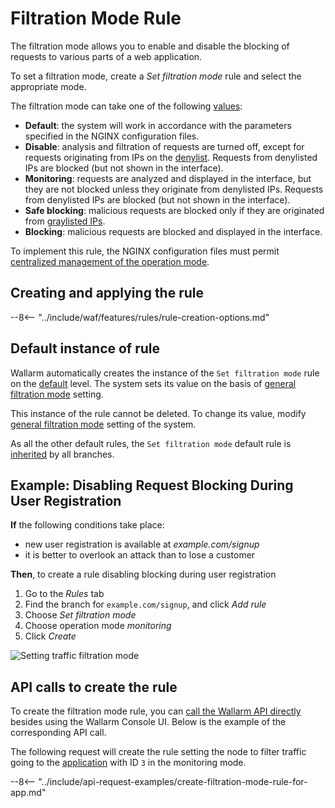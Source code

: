[link-wallarm-mode-override]:       ../../admin-en/configure-parameters-en.md#wallarm_mode_allow_override

[img-mode-rule]:        ../../images/user-guides/rules/wallarm-mode-rule-with-safe-blocking.png

# Filtration Mode Rule

The filtration mode allows you to enable and disable the blocking of requests to various parts of a web application.

To set a filtration mode, create a *Set filtration mode* rule and select the appropriate mode.

The filtration mode can take one of the following [values](../../admin-en/configure-wallarm-mode.md#available-filtration-modes):

* **Default**: the system will work in accordance with the parameters specified in the NGINX configuration files.
* **Disable**: analysis and filtration of requests are turned off, except for requests originating from IPs on the [denylist](../ip-lists/overview.md). Requests from denylisted IPs are blocked (but not shown in the interface).
* **Monitoring**: requests are analyzed and displayed in the interface, but they are not blocked unless they originate from denylisted IPs. Requests from denylisted IPs are blocked (but not shown in the interface).
* **Safe blocking**: malicious requests are blocked only if they are originated from [graylisted IPs](../ip-lists/overview.md).
* **Blocking**: malicious requests are blocked and displayed in the interface.

To implement this rule, the NGINX configuration files must permit [centralized management of the operation mode][link-wallarm-mode-override].

## Creating and applying the rule

--8<-- "../include/waf/features/rules/rule-creation-options.md"

## Default instance of rule

Wallarm automatically creates the instance of the `Set filtration mode` rule on the [default](../../user-guides/rules/view.md#default-rules) level. The system sets its value on the basis of [general filtration mode](../../admin-en/configure-wallarm-mode.md#setting-up-the-general-filtration-rule-in-wallarm-console) setting.

This instance of the rule cannot be deleted. To change its value, modify [general filtration mode](../../admin-en/configure-wallarm-mode.md#setting-up-the-general-filtration-rule-in-wallarm-console) setting of the system.

As all the other default rules, the `Set filtration mode` default rule is [inherited](../../user-guides/rules/view.md) by all branches.

## Example: Disabling Request Blocking During User Registration

**If** the following conditions take place:

* new user registration is available at *example.com/signup*
* it is better to overlook an attack than to lose a customer

**Then**, to create a rule disabling blocking during user registration

1. Go to the *Rules* tab
1. Find the branch for `example.com/signup`, and click *Add rule*
1. Choose *Set filtration mode*
1. Choose operation mode *monitoring*
1. Click *Create*

![Setting traffic filtration mode][img-mode-rule]

## API calls to create the rule

To create the filtration mode rule, you can [call the Wallarm API directly](../../api/overview.md) besides using the Wallarm Console UI. Below is the example of the corresponding API call.

The following request will create the rule setting the node to filter traffic going to the [application](../settings/applications.md) with ID `3` in the monitoring mode.

--8<-- "../include/api-request-examples/create-filtration-mode-rule-for-app.md"
